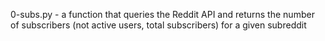 0-subs.py - a function that queries the Reddit API and returns the number of subscribers (not active users, total subscribers) for a given subreddit
